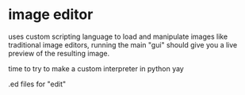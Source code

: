 # image editor 
uses custom scripting language to load and manipulate images like traditional image editors, running the main "gui" should give you a live preview of the resulting image. 

time to try to make a custom interpreter in python yay

.ed files for "edit"
